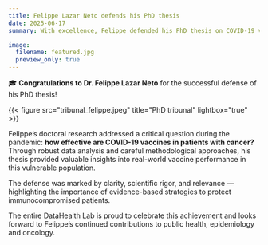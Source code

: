 ```yaml
---
title: Felippe Lazar Neto defends his PhD thesis
date: 2025-06-17
summary: With excellence, Felippe defended his PhD thesis on COVID-19 vaccine effectiveness in patients with cancer.

image:
  filename: featured.jpg
  preview_only: true
---
```


<!--more-->

🎓 **Congratulations to Dr. Felippe Lazar Neto** for the successful defense of his PhD thesis!

{{< figure src="tribunal_felippe.jpeg" title="PhD tribunal" lightbox="true" >}}  


Felippe’s doctoral research addressed a critical question during the pandemic: **how effective are COVID-19 vaccines in patients with cancer?** Through robust data analysis and careful methodological approaches, his thesis provided valuable insights into real-world vaccine performance in this vulnerable population.

The defense was marked by clarity, scientific rigor, and relevance — highlighting the importance of evidence-based strategies to protect immunocompromised patients.

The entire DataHealth Lab is proud to celebrate this achievement and looks forward to Felippe’s continued contributions to public health, epidemiology and oncology.
